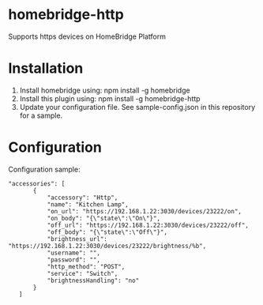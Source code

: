 # homebridge-http

Supports https devices on HomeBridge Platform

# Installation

1. Install homebridge using: npm install -g homebridge
2. Install this plugin using: npm install -g homebridge-http
3. Update your configuration file. See sample-config.json in this repository for a sample. 

# Configuration

Configuration sample:

 ```
"accessories": [
        {
            "accessory": "Http",
            "name": "Kitchen Lamp",
            "on_url": "https://192.168.1.22:3030/devices/23222/on",
            "on_body": "{\"state\":\"On\"}",
            "off_url": "https://192.168.1.22:3030/devices/23222/off",
            "off_body": "{\"state\":\"Off\"}",
            "brightness_url": "https://192.168.1.22:3030/devices/23222/brightness/%b",
			"username": "",
			"password": "",
            "http_method": "POST",
			"service": "Switch",
			"brightnessHandling": "no"
        }
    ]

```